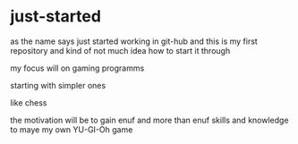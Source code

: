 just-started
============
as the name says just started working in git-hub 
and this is my first repository and kind of not much idea how to start it through

my focus will on gaming programms 


starting with simpler ones 

like
chess

the motivation will be to gain enuf and more than enuf skills and knowledge to maye my own YU-GI-Oh game
